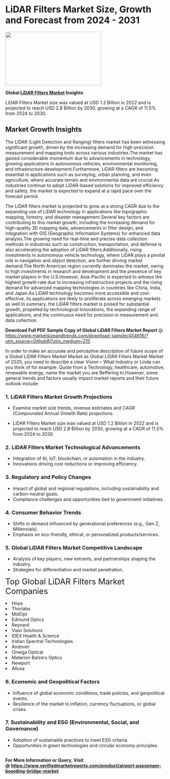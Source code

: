 <H1>LiDAR Filters Market Size, Growth and Forecast from 2024 - 2031</H1><img class="aligncenter size-medium wp-image-584254" src="https://thirdeyenews.in/wp-content/uploads/2024/09/Global-Market-Research-300x168.jpeg" alt="" width="300" height="168" /><p><strong>Global&nbsp;<a href="https://www.marketsizeandtrends.com/download-sample/454616/?utm_source=Github8j?utm_medium=215">LiDAR Filters Market</a> Insights</strong></p><p>LiDAR Filters Market size was valued at USD 1.2 Billion in 2022 and is projected to reach USD 2.8 Billion by 2030, growing at a CAGR of 11.5% from 2024 to 2030.</p><p><h2>Market Growth Insights</h2> <p>The LiDAR (Light Detection and Ranging) filters market has been witnessing significant growth, driven by the increasing demand for high-precision measurement and mapping tools across various industries.The market has gained considerable momentum due to advancements in technology, growing applications in autonomous vehicles, environmental monitoring, and infrastructure development.Furthermore, LiDAR filters are becoming essential in applications such as surveying, urban planning, and even agriculture, where accurate terrain and environmental data are crucial.As industries continue to adopt LiDAR-based solutions for improved efficiency and safety, the market is expected to expand at a rapid pace over the forecast period.</p> <p>The LiDAR filters market is projected to grow at a strong CAGR due to the expanding use of LiDAR technology in applications like topographic mapping, forestry, and disaster management.Several key factors are contributing to this market growth, including the increasing demand for high-quality 3D mapping data, advancements in filter design, and integration with GIS (Geographic Information Systems) for enhanced data analysis.The growing need for real-time and precise data collection methods in industries such as construction, transportation, and defense is also accelerating the adoption of LiDAR filters.Additionally, rising investments in autonomous vehicle technology, where LiDAR plays a pivotal role in navigation and object detection, are further driving market demand.The North American region currently dominates the market, owing to high investments in research and development and the presence of key market players in the U.S.However, Asia-Pacific is expected to witness the highest growth rate due to increasing infrastructure projects and the rising demand for advanced mapping technologies in countries like China, India, and Japan.As LiDAR technology becomes more accessible and cost-effective, its applications are likely to proliferate across emerging markets as well.In summary, the LiDAR filters market is poised for substantial growth, propelled by technological innovations, the expanding range of applications, and the continuous need for precision in measurement and data collection.<p><span class=""><strong>Download Full PDF Sample Copy of Global LiDAR Filters Market Report</strong> @ <a href="https://www.marketsizeandtrends.com/download-sample/454616/?utm_source=Github8j?utm_medium=215" target="_blank">https://www.marketsizeandtrends.com/download-sample/454616/?utm_source=Github8j?utm_medium=215</a></span></p><p>In order to make an accurate and perceptive description of future scope of a Global&nbsp;LiDAR Filters Market Market as Global&nbsp;LiDAR Filters Market Market of 2025, you need to describe a clear Vision &ndash; What Industry or Linda can you think of for example: Quote from a Technology, healthcare, automotive, renewable energy, name the market you are Reffering to.However, some general trends and factors usually impact market reports and their future outlook include:</p><h3>1.&nbsp;<strong>LiDAR Filters Market Growth Projections</strong></h3><ul><li>Examine market size trends, revenue estimates and CAGR (Compounded Annual Growth Rate) projections.</li><li><p>LiDAR Filters Market size was valued at USD 1.2 Billion in 2022 and is projected to reach USD 2.8 Billion by 2030, growing at a CAGR of 11.5% from 2024 to 2030.</p></li></ul><h3>2.&nbsp;<strong>LiDAR Filters Market Technological Advancements</strong></h3><ul><li>Integration of AI, IoT, blockchain, or automation in the industry.</li><li>Innovations driving cost reductions or improving efficiency.</li></ul><h3>3.&nbsp;<strong>Regulatory and Policy Changes</strong></h3><ul><li>Impact of global and regional regulations, including sustainability and carbon-neutral goals.</li><li>Compliance challenges and opportunities tied to government initiatives.</li></ul><h3>4.&nbsp;<strong>Consumer Behavior Trends</strong></h3><ul><li>Shifts in demand influenced by generational preferences (e.g., Gen Z, Millennials).</li><li>Emphasis on eco-friendly, ethical, or personalized products/services.</li></ul><h3>5.&nbsp;<strong>Global LiDAR Filters Market Competitive Landscape</strong></h3><ul><li>Analysis of key players, new entrants, and partnerships shaping the industry.</li><li>Strategies for differentiation and market penetration.</li></ul><p data-pm-slice="1 1 []"><span style="color: inherit; font-family: inherit; font-size: 25px;">Top Global LiDAR Filters Market Companies</span></p><div class="" data-test-id=""><p><li>Hoya</li><li> Thorlabs</li><li> MidOpt</li><li> Edmund Optics</li><li> Reynard</li><li> Viavi Solutions</li><li> IDEX Health & Science</li><li> Iridian Spectral Technologies</li><li> Andover</li><li> Omega Optical</li><li> Materion Balzers Optics</li><li> Newport</li><li> Alluxa</li></p></div><h3>6.&nbsp;<strong>Economic and Geopolitical Factors</strong></h3><ul><li>Influence of global economic conditions, trade policies, and geopolitical events.</li><li>Resilience of the market to inflation, currency fluctuations, or global crises.</li></ul><h3>7.&nbsp;<strong>Sustainability and ESG (Environmental, Social, and Governance)</strong></h3><ul><li>Adoption of sustainable practices to meet ESG criteria.</li><li>Opportunities in green technologies and circular economy principles.</li></ul><h2><strong style="font-size: 14px;">For More Information or Query, Visit @&nbsp;</strong><a style="background-color: #ffffff; font-size: 14px;" href="https://www.marketsizeandtrends.com/report/lidar-filters-market/" target="_blank">https://www.verifiedmarketreports.com/product/airport-passenger-boarding-bridge-market</a></h2>